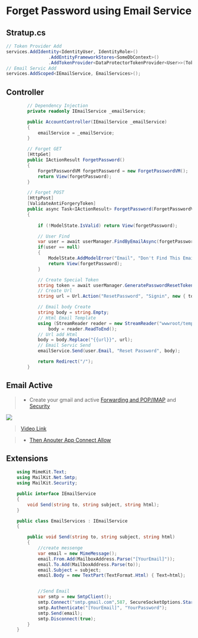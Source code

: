 # Forget Password using Email Service 

## Stratup.cs
```cs
// Token Provider Add
services.AddIdentity<IdentityUser, IdentityRole>()
                .AddEntityFrameworkStores<SomeDbContext>()
                .AddTokenProvider<DataProtectorTokenProvider<User>>(TokenOptions.DefaultProvider);
// Email Servic Add
services.AddScoped<IEmailService, EmailServices>();

```
## Controller
```cs
        // Dependency Injection 
        private readonly IEmailService _emailService;

        public AccountController(IEmailService _emailService)
        {
            emailService = _emailService;
        }

        // Forget GET
        [HttpGet]
        public IActionResult ForgetPassword()
        {
            ForgetPasswordVM forgetPassword = new ForgetPasswordVM();
            return View(forgetPassword);
        }

        // Forget POST
        [HttpPost]
        [ValidateAntiForgeryToken]
        public async Task<IActionResult> ForgetPassword(ForgetPasswordVM forgetPassword)
        {
            
            if (!ModelState.IsValid) return View(forgetPassword);

            // User Find
            var user = await userManager.FindByEmailAsync(forgetPassword.Email);
            if(user == null)
            {
                ModelState.AddModelError("Email", "Don't Find This Email.");
                return View(forgetPassword);
            }

            // Create Special Token
            string token = await userManager.GeneratePasswordResetTokenAsync(user);
            // Create Url
            string url = Url.Action("ResetPassword", "Signin", new { token,email=user.Email },Request.Scheme);

            // Email body Create
            string body = string.Empty;
            // Html Email Template 
            using (StreamReader reader = new StreamReader("wwwroot/templates/forgetpasswod.html"))
                body = reader.ReadToEnd();
            // Url add Html
            body = body.Replace("{{url}}", url);
            // Email Servic Send
            emailService.Send(user.Email, "Reset Password", body);

            return Redirect("/");
        }
```
## Email Active
> - Create your gmail and active [Forwarding and POP/IMAP](https://mail.google.com/mail/u/0/?ogbl#settings/fwdandpop)
> and [Security](https://myaccount.google.com/u/2/lesssecureapps) 

<img src="https://i.postimg.cc/MTPwBGng/pop-Active.png"/>

> [Video Link](https://www.youtube.com/watch?v=D-NYmDWiFjU)

> - [Then Anouter App Connect Allow](https://accounts.google.com/DisplayUnlockCaptcha) 

## Extensions
```cs
    using MimeKit.Text;
    using MailKit.Net.Smtp;
    using MailKit.Security;

    public interface IEmailService
    {
        void Send(string to, string subject, string html);
    }

    public class EmailServices : IEmailService
    {

        public void Send(string to, string subject, string html)
        {
            //create messenge
            var email = new MimeMessage();
            email.From.Add(MailboxAddress.Parse("[YourEmail]"));
            email.To.Add(MailboxAddress.Parse(to));
            email.Subject = subject;
            email.Body = new TextPart(TextFormat.Html) { Text=html};


            //Send Email
            var smtp = new SmtpClient();
            smtp.Connect("smtp.gmail.com",587, SecureSocketOptions.StartTls);
            smtp.Authenticate("[YourEmail]", "YourPassword");
            smtp.Send(email);
            smtp.Disconnect(true);
        }
    }
```








